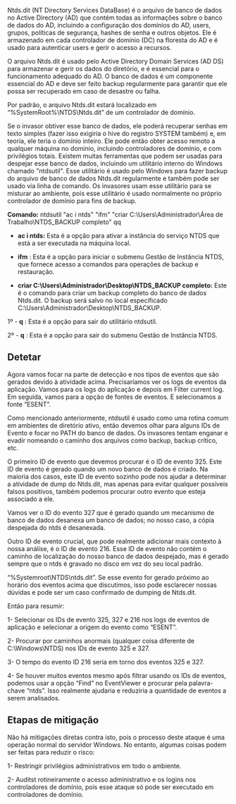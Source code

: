 Ntds.dit (NT Directory Services DataBase) é o arquivo de banco de dados no Active Directory (AD) que contém todas as informações sobre o banco de dados do AD, incluindo a configuração dos domínios do AD, users, grupos, políticas de segurança, hashes de senha e outros objetos. Ele é armazenado em cada controlador de domínio (DC) na floresta do AD e é usado para autenticar users e gerir o acesso a recursos. 

O arquivo Ntds.dit é usado pelo Active Directory Domain Services (AD DS) para armazenar e gerir os dados do diretório, e é essencial para o funcionamento adequado do AD. O banco de dados é um componente essencial do AD e deve ser feito backup regularmente para garantir que ele possa ser recuperado em caso de desastre ou falha.

Por padrão, o arquivo Ntds.dit estará localizado em “%SystemRoot%\NTDS\Ntds.dit” de um controlador de domínio.

Se o invasor obtiver esse banco de dados, ele poderá recuperar senhas em texto simples (fazer isso exigiria o hive do registro SYSTEM também) e, em teoria, ele teria o domínio inteiro. 
Ele pode então obter acesso remoto a qualquer máquina no domínio, incluindo controladores de domínio, e com privilégios totais.
Existem muitas ferramentas que podem ser usadas para despejar esse banco de dados, incluindo um utilitário interno do Windows chamado "ntdsutil". Esse utilitário é usado pelo Windows para fazer backup do arquivo de banco de dados Ntds.dit regularmente e também pode ser usado via linha de comando. Os invasores usam esse utilitário para se misturar ao ambiente, pois esse utilitário é usado normalmente no próprio controlador de domínio para fins de backup.

**Comando:** ntdsutil "ac i ntds" "ifm" "criar C:\Users\Administrador\Área de Trabalho\NTDS_BACKUP completo" qq

- **ac i ntds:** Esta é a opção para ativar a instância do serviço NTDS que está a ser executada na máquina local.

- **ifm** : Esta é a opção para iniciar o submenu Gestão de Instância NTDS, que fornece acesso a comandos para operações de backup e restauração.

- **criar C:\Users\Administrador\Desktop\NTDS_BACKUP completo:** Este é o comando para criar um backup completo do banco de dados Ntds.dit. O backup será salvo no local especificado C:\Users\Administrador\Desktop\NTDS_BACKUP.

1º - **q** : Esta é a opção para sair do utilitário ntdsutil.

2º - **q** : Esta é a opção para sair do submenu Gestão de Instância NTDS.

## Detetar 

Agora vamos focar na parte de detecção e nos tipos de eventos que são gerados devido à atividade acima. Precisaríamos ver os logs de eventos da aplicação. Vamos para os logs do aplicação e depois em Filter current log.
Em seguida, vamos para a opção de fontes de eventos. E selecionamos a fonte “ESENT”.

Como mencionado anteriormente, ntdsutil é usado como uma rotina comum em ambientes de diretório ativo, então devemos olhar para alguns IDs de Evento e focar no PATH do banco de dados. Os invasores tentam enganar e evadir nomeando o caminho dos arquivos como backup, backup crítico, etc.

O primeiro ID de evento que devemos procurar é o ID de evento 325.
Este ID de evento é gerado quando um novo banco de dados é criado. Na maioria dos casos, este ID de evento sozinho pode nos ajudar a determinar a atividade de dump do Ntds.dit, mas apenas para evitar qualquer possíveis falsos positivos, também podemos procurar outro evento que esteja associado a ele.

Vamos ver o ID do evento 327 que é gerado quando um mecanismo de banco de dados desanexa um banco de dados; no nosso caso, a cópia despejada do ntds é desanexada.

Outro ID de evento crucial, que pode realmente adicionar mais contexto à nossa análise, é o ID de evento 216. Esse ID de evento não contém o caminho de localização do nosso banco de dados despejado, mas é gerado sempre que o ntds é gravado no disco em vez do seu local padrão.

“%Systemroot\NTDS\ntds.dit”. Se esse evento for gerado próximo ao horário dos eventos acima que discutimos, isso pode esclarecer nossas dúvidas e pode ser um caso confirmado de dumping de Ntds.dit.

Então para resumir:

1- Selecionar os IDs de evento 325, 327 e 216 nos logs de eventos de aplicação e selecionar a origem do evento como “ESENT”.

2- Procurar por caminhos anormais (qualquer coisa diferente de C:\Windows\NTDS\) nos IDs de evento 325 e 327.

3- O tempo do evento ID 216 seria em torno dos eventos 325 e 327.

4- Se houver muitos eventos mesmo após filtrar usando os IDs de eventos, podemos usar a opção “Find” no EventViewer e procurar pela palavra-chave “ntds”. Isso realmente ajudaria e reduziria a quantidade de eventos a serem analisados.
## Etapas de mitigação 

Não há mitigações diretas contra isto, pois o processo deste ataque é uma operação normal do servidor Windows. No entanto, algumas coisas podem ser feitas para reduzir o risco:

1- Restringir privilégios administrativos em todo o ambiente.

2- Auditst rotineiramente o acesso administrativo e os logins nos controladores de domínio, pois esse ataque só pode ser executado em controladores de domínio.